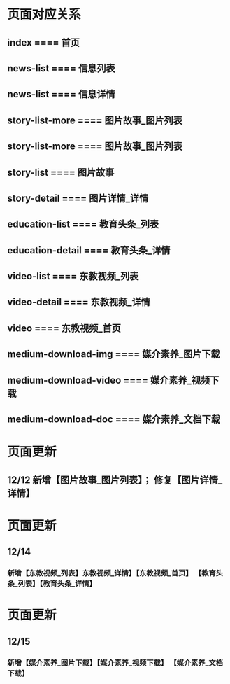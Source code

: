 # 页面对应关系

## index              ==== 首页
## news-list          ==== 信息列表
## news-list          ==== 信息详情
## story-list-more    ==== 图片故事_图片列表
## story-list-more    ==== 图片故事_图片列表
## story-list         ==== 图片故事
## story-detail       ==== 图片详情_详情
## education-list     ==== 教育头条_列表
## education-detail   ==== 教育头条_详情
## video-list         ==== 东教视频_列表
## video-detail       ==== 东教视频_详情
## video              ==== 东教视频_首页
## medium-download-img         ==== 媒介素养_图片下载
## medium-download-video       ==== 媒介素养_视频下载
## medium-download-doc         ==== 媒介素养_文档下载

# 页面更新
## 12/12 新增【图片故事_图片列表】； 修复【图片详情_详情】

# 页面更新
## 12/14 
### 新增【东教视频_列表】东教视频_详情】【东教视频_首页】 【教育头条_列表】【教育头条_详情】 

# 页面更新
## 12/15
### 新增【媒介素养_图片下载】【媒介素养_视频下载】 【媒介素养_文档下载】
